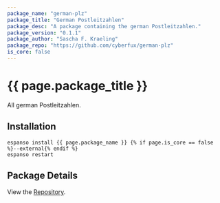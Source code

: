 ```yaml
---
package_name: "german-plz"
package_title: "German Postleitzahlen"
package_desc: "A package containing the german Postleitzahlen."
package_version: "0.1.1"
package_author: "Sascha F. Kraeling"
package_repo: "https://github.com/cyberfux/german-plz"
is_core: false
---
```


# {{ page.package_title }}

All german Postleitzahlen.

## Installation

```
espanso install {{ page.package_name }} {% if page.is_core == false %}--external{% endif %}
espanso restart
```

## Package Details

View the [Repository]({{page.package_repo}}).
